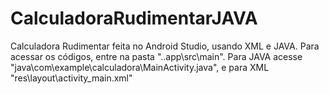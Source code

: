 # CalculadoraRudimentarJAVA
Calculadora Rudimentar feita no Android Studio, usando XML e JAVA.
Para acessar os códigos, entre na pasta "..app\src\main". Para JAVA acesse "java\com\example\calculadora\MainActivity.java", e para XML "res\layout\activity_main.xml"
